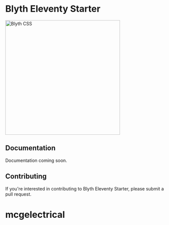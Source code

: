 # Blyth Eleventy Starter

<img src="https://blythcss.dev/img/logo.svg" width="360" alt="Blyth CSS">

## Documentation

Documentation coming soon.

## Contributing

If you're interested in contributing to Blyth Eleventy Starter, please submit a pull request.
# mcgelectrical
